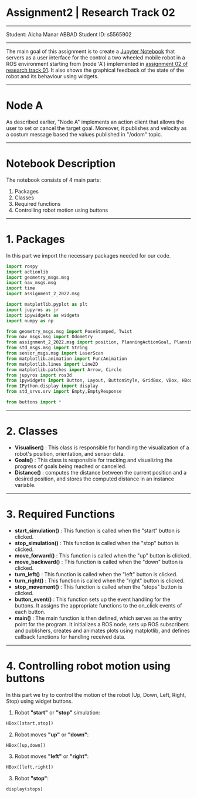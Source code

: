 # Assignment2 | Research Track 02
---------------------------

Student: Aicha Manar ABBAD
Student ID: s5565902

---------------------------

The main goal of this assignment is to create a [Jupyter Notebook](https://github.com/AichaAbbad/assignment2_rt2/blob/fe2a387a12dd0a3801b56e4dda4704cdfcec83ba/src/assignment_2_2022/src/assignment_2_2022/Notebook/node_a.ipynb) that servers as a user interface for the control
a two wheeled mobile robot in a ROS environment starting from (node 'A') implemented in [assignment 02 of research track 01](https://github.com/AichaAbbad/assignment_2_2022.git).
It also shows the graphical feedback of the state of the robot and its behaviour using widgets.

---------------------------

# Node A
As described earlier, "Node A" implements an action client that allows the user to set or cancel the target goal. Moreover, it publishes and velocity as a costum message based the values published in "/odom" topic.

---------------------------

# Notebook Description
The notebook consists of 4 main parts:
1. Packages
2. Classes
3. Required functions
4. Controlling robot motion using buttons

---------------------------

# 1. Packages
In this part we import the necessary packages needed for our code.
```Python
import rospy
import actionlib
import geometry_msgs.msg
import nav_msgs.msg
import time
import assignment_2_2022.msg

import matplotlib.pyplot as plt
import jupyros as jr
import ipywidgets as widgets
import numpy as np

from geometry_msgs.msg import PoseStamped, Twist
from nav_msgs.msg import Odometry
from assignment_2_2022.msg import position, PlanningActionGoal, PlanningActionResult
from std_msgs.msg import String
from sensor_msgs.msg import LaserScan
from matplotlib.animation import FuncAnimation
from matplotlib.lines import Line2D
from matplotlib.patches import Arrow, Circle
from jupyros import ros3d
from ipywidgets import Button, Layout, ButtonStyle, GridBox, VBox, HBox, widgets
from IPython.display import display
from std_srvs.srv import Empty,EmptyResponse

from buttons import *
```
---------------------------

# 2. Classes
* __Visualiser()__ : This class is responsible for handling the visualization of a robot's position, orientation, and sensor data.
* __Goals()__ : This class is responsible for tracking and visualizing the progress of goals being reached or cancelled.
* __Distance()__ : computes the distance between the current position and a desired position, and stores the computed distance in an instance variable.

---------------------------

# 3. Required Functions
* __start_simulation()__ : This function is called when the "start" button is clicked.
* __stop_simulation()__ : This function is called when the "stop" button is clicked.
* __move_forward()__ : This function is called when the "up" button is clicked. 
* __move_backward()__ : This function is called when the "down" button is clicked.
* __turn_left()__ : This function is called when the "left" button is clicked.
* __turn_right()__ : This function is called when the "right" button is clicked.
* __stop_movement()__ : This function is called when the "stops" button is clicked. 
* __button_event()__ : This function sets up the event handling for the buttons. It assigns the appropriate functions to the on_click events of each button.
* __main()__ : The main function is then defined, which serves as the entry point for the program. It initializes a ROS node, sets up ROS subscribers and publishers, creates and animates plots using matplotlib, and defines callback functions for handling received data.

---------------------------

# 4. Controlling robot motion using buttons

In this part we try to control the motion of the robot (Up, Down, Left, Right, Stop) using widget buttons.

1. Robot __"start"__ or __"stop"__ simulation:
```Python
HBox([start,stop])
```

2. Robot moves __"up"__ or __"down"__:
```Python
HBox([up,down])
```

3. Robot moves __"left"__ or __"right"__:
```Python
HBox([left,right])
```

3. Robot __"stop"__:
```Python
display(stops)
```

